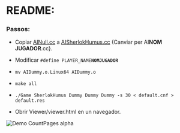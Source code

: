 # README:
### Passos: 
- Copiar [AINull.cc](AIDummy.cc) a [AISherlokHumus.cc](AISherlokHumus.cc) {Canviar per AI**NOM JUGADOR**.cc}.
- Modificar ` #define PLAYER_NAME `**`NOMJUGADOR`**` `

- `` mv AIDummy.o.Linux64 AIDummy.o ``

- `` make all ``

- `` ./Game SherlokHumus Dummy Dummy Dummy -s 30 < default.cnf > default.res ``

- Obrir Viewer/viewer.html en un navegador.

![Demo CountPages alpha](ThePurge.gif)